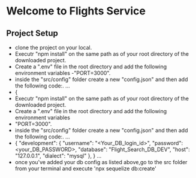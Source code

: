 # Welcome to Flights Service

## Project Setup
- clone the project on your local.
- Executr "npm install" on the same path as of your root directory of the downloaded project.
- Create a ".env" file in the root directory and add the following environment variables
-"PORT=3000".
- inside the "src/config" folder create a new "config.json" and then add the following code:.
...
- {
- Executr "npm install" on the same path as of your root directory of the downloaded project.
- Create a ".env" file in the root directory and add the following environment variables
- "PORT=3000".
- inside the "src/config" folder create a new "config.json" and then add the following code:.
...
- {
  "development": {
    "username": "<Your_DB_login_id>",
    "password": <your_DB_PASSWORD>,
    "database": "Flight_Search_DB_DEV",
    "host": "127.0.0.1",
    "dialect": "mysql"
  },
}
...
- once you've added your db config as listed above,go to the src folder from your terminal and execute 'npx sequelize db:create'
